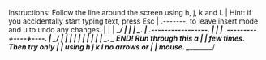 Instructions: Follow the line around the screen using h, j, k and l.
|             Hint: if you accidentally start typing text, press Esc
|       .-------.   to leave insert mode and u to undo any changes.
|       |       |
\_______/       |
                |
                |
                \____.
                     |    .-----------------.
                     |    |                 |
           .---------+----+----.            |
           \_________/    |    |            |
                          |    |            |
                          |    |            |
                          |    \________.   \________ END! Run through this a
                          |             |             few times. Then try only
                          |             |             using h j k l no arrows or
                          |             |             mouse.
                          \_____________/


